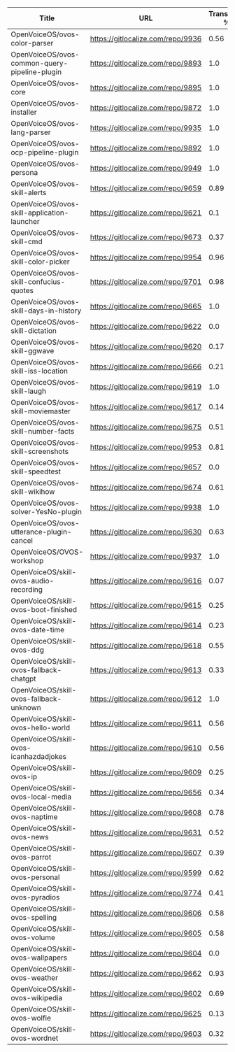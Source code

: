 | Title | URL | Translated % | Total Chars | Total Words | Untranslated Chars | Untranslated Words | Translated Chars | Translated Words |
| --- | --- | --- | --- | --- | --- | --- | --- | --- |
| OpenVoiceOS/ovos-color-parser | https://gitlocalize.com/repo/9936 | 0.56 | 170418 | 28597 | 75521 | 12895 | 94897 | 15702 |
| OpenVoiceOS/ovos-common-query-pipeline-plugin | https://gitlocalize.com/repo/9893 | 1.0 | 67 | 15 | 0 | 0 | 67 | 15 |
| OpenVoiceOS/ovos-core | https://gitlocalize.com/repo/9895 | 1.0 | 935 | 153 | 0 | 0 | 935 | 153 |
| OpenVoiceOS/ovos-installer | https://gitlocalize.com/repo/9872 | 1.0 | 6650 | 1003 | 0 | 0 | 6650 | 1003 |
| OpenVoiceOS/ovos-lang-parser | https://gitlocalize.com/repo/9935 | 1.0 | 1099 | 159 | 0 | 0 | 1099 | 159 |
| OpenVoiceOS/ovos-ocp-pipeline-plugin | https://gitlocalize.com/repo/9892 | 1.0 | 2589 | 309 | 0 | 0 | 2589 | 309 |
| OpenVoiceOS/ovos-persona | https://gitlocalize.com/repo/9949 | 1.0 | 1853 | 121 | 0 | 0 | 1853 | 121 |
| OpenVoiceOS/ovos-skill-alerts | https://gitlocalize.com/repo/9659 | 0.89 | 6736 | 1159 | 755 | 154 | 5981 | 1005 |
| OpenVoiceOS/ovos-skill-application-launcher | https://gitlocalize.com/repo/9621 | 0.1 | 533 | 61 | 478 | 55 | 55 | 6 |
| OpenVoiceOS/ovos-skill-cmd | https://gitlocalize.com/repo/9673 | 0.37 | 101 | 11 | 64 | 9 | 37 | 2 |
| OpenVoiceOS/ovos-skill-color-picker | https://gitlocalize.com/repo/9954 | 0.96 | 643 | 107 | 23 | 5 | 620 | 102 |
| OpenVoiceOS/ovos-skill-confucius-quotes | https://gitlocalize.com/repo/9701 | 0.98 | 10694 | 1962 | 236 | 23 | 10458 | 1939 |
| OpenVoiceOS/ovos-skill-days-in-history | https://gitlocalize.com/repo/9665 | 1.0 | 10846902 | 1751706 | 0 | 0 | 10846902 | 1751706 |
| OpenVoiceOS/ovos-skill-dictation | https://gitlocalize.com/repo/9622 | 0.0 | 6855 | 969 | 6827 | 964 | 28 | 5 |
| OpenVoiceOS/ovos-skill-ggwave | https://gitlocalize.com/repo/9620 | 0.17 | 724 | 81 | 601 | 60 | 123 | 21 |
| OpenVoiceOS/ovos-skill-iss-location | https://gitlocalize.com/repo/9666 | 0.21 | 2993 | 483 | 2361 | 385 | 632 | 98 |
| OpenVoiceOS/ovos-skill-laugh | https://gitlocalize.com/repo/9619 | 1.0 | 291 | 41 | 0 | 0 | 291 | 41 |
| OpenVoiceOS/ovos-skill-moviemaster | https://gitlocalize.com/repo/9617 | 0.14 | 4577 | 639 | 3954 | 557 | 623 | 82 |
| OpenVoiceOS/ovos-skill-number-facts | https://gitlocalize.com/repo/9675 | 0.51 | 557 | 76 | 274 | 33 | 283 | 43 |
| OpenVoiceOS/ovos-skill-screenshots | https://gitlocalize.com/repo/9953 | 0.81 | 276 | 45 | 52 | 9 | 224 | 36 |
| OpenVoiceOS/ovos-skill-speedtest | https://gitlocalize.com/repo/9657 | 0.0 | 560 | 80 | 560 | 80 | 0 | 0 |
| OpenVoiceOS/ovos-skill-wikihow | https://gitlocalize.com/repo/9674 | 0.61 | 471 | 74 | 183 | 24 | 288 | 50 |
| OpenVoiceOS/ovos-solver-YesNo-plugin | https://gitlocalize.com/repo/9938 | 1.0 | 224 | 34 | 0 | 0 | 224 | 34 |
| OpenVoiceOS/ovos-utterance-plugin-cancel | https://gitlocalize.com/repo/9630 | 0.63 | 220 | 36 | 82 | 14 | 138 | 22 |
| OpenVoiceOS/OVOS-workshop | https://gitlocalize.com/repo/9937 | 1.0 | 5 | 2 | 0 | 0 | 5 | 2 |
| OpenVoiceOS/skill-ovos-audio-recording | https://gitlocalize.com/repo/9616 | 0.07 | 2458 | 375 | 2295 | 352 | 163 | 23 |
| OpenVoiceOS/skill-ovos-boot-finished | https://gitlocalize.com/repo/9615 | 0.25 | 1661 | 202 | 1243 | 168 | 418 | 34 |
| OpenVoiceOS/skill-ovos-date-time | https://gitlocalize.com/repo/9614 | 0.23 | 11254 | 2127 | 8642 | 1642 | 2612 | 485 |
| OpenVoiceOS/skill-ovos-ddg | https://gitlocalize.com/repo/9618 | 0.55 | 1731 | 287 | 785 | 120 | 946 | 167 |
| OpenVoiceOS/skill-ovos-fallback-chatgpt | https://gitlocalize.com/repo/9613 | 0.33 | 393 | 55 | 265 | 30 | 128 | 25 |
| OpenVoiceOS/skill-ovos-fallback-unknown | https://gitlocalize.com/repo/9612 | 1.0 | 829 | 175 | 0 | 0 | 829 | 175 |
| OpenVoiceOS/skill-ovos-hello-world | https://gitlocalize.com/repo/9611 | 0.56 | 503 | 86 | 220 | 27 | 283 | 59 |
| OpenVoiceOS/skill-ovos-icanhazdadjokes | https://gitlocalize.com/repo/9610 | 0.56 | 633 | 128 | 276 | 54 | 357 | 74 |
| OpenVoiceOS/skill-ovos-ip | https://gitlocalize.com/repo/9609 | 0.25 | 1009 | 190 | 755 | 143 | 254 | 47 |
| OpenVoiceOS/skill-ovos-local-media | https://gitlocalize.com/repo/9656 | 0.34 | 1352 | 254 | 888 | 162 | 464 | 92 |
| OpenVoiceOS/skill-ovos-naptime | https://gitlocalize.com/repo/9608 | 0.78 | 950 | 159 | 211 | 28 | 739 | 131 |
| OpenVoiceOS/skill-ovos-news | https://gitlocalize.com/repo/9631 | 0.52 | 630 | 86 | 304 | 37 | 326 | 49 |
| OpenVoiceOS/skill-ovos-parrot | https://gitlocalize.com/repo/9607 | 0.39 | 2052 | 360 | 1242 | 205 | 810 | 155 |
| OpenVoiceOS/skill-ovos-personal | https://gitlocalize.com/repo/9599 | 0.62 | 1027 | 148 | 387 | 52 | 640 | 96 |
| OpenVoiceOS/skill-ovos-pyradios | https://gitlocalize.com/repo/9774 | 0.41 | 63 | 7 | 37 | 3 | 26 | 4 |
| OpenVoiceOS/skill-ovos-spelling | https://gitlocalize.com/repo/9606 | 0.58 | 238 | 35 | 100 | 16 | 138 | 19 |
| OpenVoiceOS/skill-ovos-volume | https://gitlocalize.com/repo/9605 | 0.58 | 1485 | 266 | 624 | 108 | 861 | 158 |
| OpenVoiceOS/skill-ovos-wallpapers | https://gitlocalize.com/repo/9604 | 0.0 | 1304 | 133 | 1304 | 133 | 0 | 0 |
| OpenVoiceOS/skill-ovos-weather | https://gitlocalize.com/repo/9662 | 0.93 | 13442 | 2230 | 973 | 162 | 12469 | 2068 |
| OpenVoiceOS/skill-ovos-wikipedia | https://gitlocalize.com/repo/9602 | 0.69 | 1339 | 195 | 415 | 57 | 924 | 138 |
| OpenVoiceOS/skill-ovos-wolfie | https://gitlocalize.com/repo/9625 | 0.13 | 724 | 116 | 633 | 97 | 91 | 19 |
| OpenVoiceOS/skill-ovos-wordnet | https://gitlocalize.com/repo/9603 | 0.32 | 923 | 163 | 628 | 104 | 295 | 59 |
